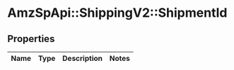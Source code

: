 # AmzSpApi::ShippingV2::ShipmentId

## Properties
Name | Type | Description | Notes
------------ | ------------- | ------------- | -------------

